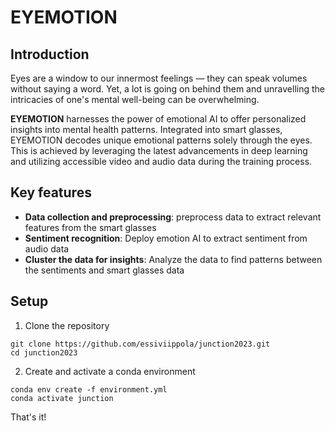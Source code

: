 # EYEMOTION

## Introduction

Eyes are a window to our innermost feelings — they can speak volumes without saying a word. Yet, a lot is going on behind them and unravelling the intricacies of one's mental well-being can be overwhelming. 

**EYEMOTION** harnesses the power of emotional AI to offer personalized insights into mental health patterns. Integrated into smart glasses, EYEMOTION decodes unique emotional patterns solely through the eyes. This is achieved by leveraging the latest advancements in deep learning and utilizing accessible video and audio data during the training process. 

## Key features

- **Data collection and preprocessing**: preprocess data to extract relevant features from the smart glasses
- **Sentiment recognition**: Deploy emotion AI to extract sentiment from audio data
- **Cluster the data for insights**: Analyze the data to find patterns between the sentiments and smart glasses data

## Setup

1. Clone the repository

```
git clone https://github.com/essiviippola/junction2023.git
cd junction2023
```

2. Create and activate a conda environment
```
conda env create -f environment.yml
conda activate junction
```

That's it!
